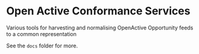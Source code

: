 # Open Active Conformance Services

Various tools for harvesting and normalising OpenActive Opportunity feeds to a common representation

See the `docs` folder for more.
